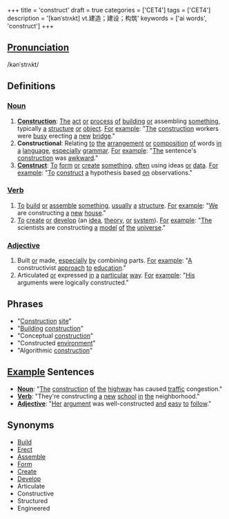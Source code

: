 +++
title = 'construct'
draft = true
categories = ['CET4']
tags = ['CET4']
description = '[kənˈstrʌkt] vt.建造；建设；构筑'
keywords = ['ai words', 'construct']
+++

## [Pronunciation](/post/pronunciation/)
/kənˈstrʌkt/

## Definitions
### [Noun](/post/noun/)
1. **[Construction](/post/construction/)**: [The](/post/the/) [act](/post/act/) [or](/post/or/) [process](/post/process/) [of](/post/of/) [building](/post/building/) [or](/post/or/) assembling [something](/post/something/), typically [a](/post/a/) [structure](/post/structure/) [or](/post/or/) [object](/post/object/). [For](/post/for/) [example](/post/example/): "[The](/post/the/) [construction](/post/construction/) workers were [busy](/post/busy/) erecting [a](/post/a/) [new](/post/new/) [bridge](/post/bridge/)."
2. **Constructional**: Relating [to](/post/to/) [the](/post/the/) [arrangement](/post/arrangement/) [or](/post/or/) [composition](/post/composition/) [of](/post/of/) words [in](/post/in/) [a](/post/a/) [language](/post/language/), [especially](/post/especially/) [grammar](/post/grammar/). [For](/post/for/) [example](/post/example/): "[The](/post/the/) sentence's [construction](/post/construction/) was [awkward](/post/awkward/)."
3. **[Construct](/post/construct/)**: [To](/post/to/) [form](/post/form/) [or](/post/or/) [create](/post/create/) [something](/post/something/), [often](/post/often/) using ideas [or](/post/or/) [data](/post/data/). [For](/post/for/) [example](/post/example/): "[To](/post/to/) [construct](/post/construct/) [a](/post/a/) hypothesis based [on](/post/on/) observations."

### [Verb](/post/verb/)
1. [To](/post/to/) [build](/post/build/) [or](/post/or/) [assemble](/post/assemble/) [something](/post/something/), [usually](/post/usually/) [a](/post/a/) [structure](/post/structure/). [For](/post/for/) [example](/post/example/): "[We](/post/we/) are constructing [a](/post/a/) [new](/post/new/) [house](/post/house/)."
2. [To](/post/to/) [create](/post/create/) [or](/post/or/) [develop](/post/develop/) (an [idea](/post/idea/), [theory](/post/theory/), [or](/post/or/) [system](/post/system/)). [For](/post/for/) [example](/post/example/): "[The](/post/the/) scientists are constructing [a](/post/a/) [model](/post/model/) [of](/post/of/) [the](/post/the/) [universe](/post/universe/)."

### [Adjective](/post/adjective/)
1. Built [or](/post/or/) made, [especially](/post/especially/) [by](/post/by/) combining parts. [For](/post/for/) [example](/post/example/): "[A](/post/a/) constructivist [approach](/post/approach/) [to](/post/to/) [education](/post/education/)."
2. Articulated [or](/post/or/) expressed [in](/post/in/) [a](/post/a/) [particular](/post/particular/) [way](/post/way/). [For](/post/for/) [example](/post/example/): "[His](/post/his/) arguments were logically constructed."

## Phrases
- "[Construction](/post/construction/) [site](/post/site/)"
- "[Building](/post/building/) [construction](/post/construction/)"
- "Conceptual [construction](/post/construction/)"
- "Constructed [environment](/post/environment/)"
- "Algorithmic [construction](/post/construction/)"

## [Example](/post/example/) Sentences
- **[Noun](/post/noun/)**: "[The](/post/the/) [construction](/post/construction/) [of](/post/of/) [the](/post/the/) [highway](/post/highway/) has caused [traffic](/post/traffic/) congestion."
- **[Verb](/post/verb/)**: "They're constructing [a](/post/a/) [new](/post/new/) [school](/post/school/) [in](/post/in/) [the](/post/the/) neighborhood."
- **[Adjective](/post/adjective/)**: "[Her](/post/her/) [argument](/post/argument/) was well-constructed [and](/post/and/) [easy](/post/easy/) [to](/post/to/) [follow](/post/follow/)."

## Synonyms
- [Build](/post/build/)
- [Erect](/post/erect/)
- [Assemble](/post/assemble/)
- [Form](/post/form/)
- [Create](/post/create/)
- [Develop](/post/develop/)
- Articulate
- Constructive
- Structured
- Engineered
